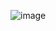 ![image](https://user-images.githubusercontent.com/95147221/196810626-ef16f7aa-103d-44b6-a6f9-a0785849b47e.png)
